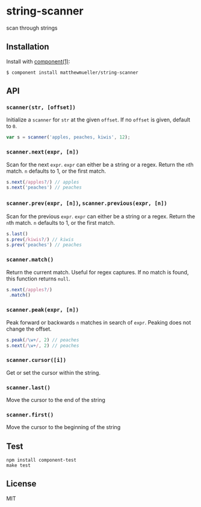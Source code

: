
# string-scanner

  scan through strings

## Installation

  Install with [component(1)](http://component.io):

    $ component install matthewmueller/string-scanner

## API

### `scanner(str, [offset])`

Initialize a `scanner` for `str` at the given `offset`. If no `offset` is given, default to `0`.

```js
var s = scanner('apples, peaches, kiwis', 12);
```

### `scanner.next(expr, [n])`

Scan for the next `expr`. `expr` can either be a string or a regex.
Return the `n`th match. `n` defaults to 1, or the first match.

```js
s.next(/apples?/) // apples
s.next('peaches') // peaches
```

### `scanner.prev(expr, [n])`, `scanner.previous(expr, [n])`

Scan for the previous `expr`. `expr` can either be a string or a regex.
Return the `n`th match. `n` defaults to 1, or the first match.

```js
s.last()
s.prev(/kiwis?/) // kiwis
s.prev('peaches') // peaches
```

### `scanner.match()`

Return the current match. Useful for regex captures.
If no match is found, this function returns `null`.

```js
s.next(/apples?/)
 .match()
```

### `scanner.peak(expr, [n])`

Peak forward or backwards `n` matches in search of `expr`.
Peaking does not change the offset.

```js
s.peak(/\w+/, 2) // peaches
s.next(/\w+/, 2) // peaches
```

### `scanner.cursor([i])`

Get or set the cursor within the string.

### `scanner.last()`

Move the cursor to the end of the string

### `scanner.first()`

Move the cursor to the beginning of the string

## Test

    npm install component-test
    make test

## License

  MIT
